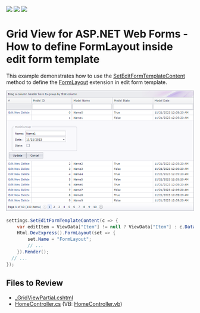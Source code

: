 <!-- default badges list -->
![](https://img.shields.io/endpoint?url=https://codecentral.devexpress.com/api/v1/VersionRange/128549399/14.1.3%2B)
[![](https://img.shields.io/badge/Open_in_DevExpress_Support_Center-FF7200?style=flat-square&logo=DevExpress&logoColor=white)](https://supportcenter.devexpress.com/ticket/details/T102593)
[![](https://img.shields.io/badge/📖_How_to_use_DevExpress_Examples-e9f6fc?style=flat-square)](https://docs.devexpress.com/GeneralInformation/403183)
<!-- default badges end -->

# Grid View for ASP.NET Web Forms - How to define FormLayout inside edit form template

This example demonstrates how to use the [SetEditFormTemplateContent](https://docs.devexpress.com/AspNetMvc/DevExpress.Web.Mvc.GridViewSettings.SetEditFormTemplateContent(System.Action-DevExpress.Web.GridViewEditFormTemplateContainer-)) method to define the [FormLayout](https://docs.devexpress.com/AspNetMvc/16028/components/site-navigation-and-layout/formlayout) extension in edit form template.

![](form-layout-in-grid-edit-form.png)

```csharp
settings.SetEditFormTemplateContent(c => {
    var editItem = ViewData["Item"] != null ? ViewData["Item"] : c.DataItem;
    Html.DevExpress().FormLayout(set => {
        set.Name = "FormLayout";
        // ...               
    }).Render();
  // ...
});
```

## Files to Review

* [_GridViewPartial.cshtml](./CS/Q588216/Views/Home/_GridViewPartial.cshtml)
* [HomeController.cs](./CS/Q588216/Controllers/HomeController.cs) (VB: [HomeController.vb](./VB/Q588216/Controllers/HomeController.vb))
